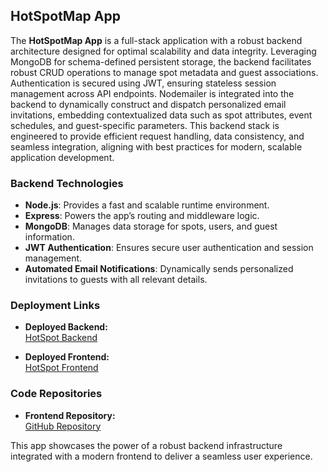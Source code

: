## HotSpotMap App

The **HotSpotMap App** is a full-stack application with a robust backend architecture designed for optimal scalability and data integrity. Leveraging MongoDB for schema-defined persistent storage, the backend facilitates robust CRUD operations to manage spot metadata and guest associations. Authentication is secured using JWT, ensuring stateless session management across API endpoints. Nodemailer is integrated into the backend to dynamically construct and dispatch personalized email invitations, embedding contextualized data such as spot attributes, event schedules, and guest-specific parameters. This backend stack is engineered to provide efficient request handling, data consistency, and seamless integration, aligning with best practices for modern, scalable application development.


### Backend Technologies

- **Node.js**: Provides a fast and scalable runtime environment.
- **Express**: Powers the app’s routing and middleware logic.
- **MongoDB**: Manages data storage for spots, users, and guest information.
- **JWT Authentication**: Ensures secure user authentication and session management.
- **Automated Email Notifications**: Dynamically sends personalized invitations to guests with all relevant details.


### Deployment Links

- **Deployed Backend:**  
  [HotSpot Backend](https://hotspottest-d5803b1c8bd9.herokuapp.com/)

- **Deployed Frontend:**  
  [HotSpot Frontend](https://hotspottestfrontend-8619e223172f.herokuapp.com/)



### Code Repositories

- **Frontend Repository:**  
  [GitHub Repository](https://github.com/camilasalmeida/react-hot-spot-map-front-end)

This app showcases the power of a robust backend infrastructure integrated with a modern frontend to deliver a seamless user experience.
